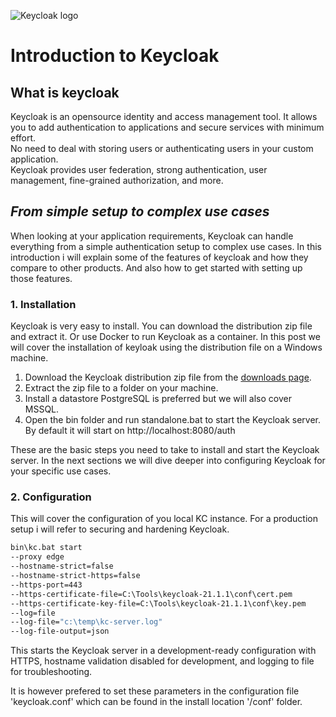 ![Keycloak logo](https://www.keycloak.org/resources/images/icon.svg)

# Introduction to Keycloak

## What is keycloak

Keycloak is an opensource identity and access management tool.
It allows you to add authentication to applications and secure services with minimum effort.  
No need to deal with storing users or authenticating users in your custom application.  
Keycloak provides user federation, strong authentication, user management, fine-grained authorization, and more.

## _From simple setup to complex use cases_

When looking at your application requirements, Keycloak can handle everything from a simple authentication setup to complex use cases. In this introduction i will explain some of the features of keycloak and how they compare to other products.
And also how to get started with setting up those features.

### 1. Installation
Keycloak is very easy to install. You can download the distribution zip file and extract it. Or use Docker to run Keycloak as a container. In this post we will cover the installation of keyloak using the distribution file on a Windows machine.

1. Download the Keycloak distribution zip file from the [downloads page](https://www.keycloak.org/downloads).
2. Extract the zip file to a folder on your machine.
3. Install a datastore PostgreSQL is preferred but we will also cover MSSQL.
4. Open the bin folder and run standalone.bat to start the Keycloak server. By default it will start on http://localhost:8080/auth
  

These are the basic steps you need to take to install and start the Keycloak server. In the next sections we will dive deeper into configuring Keycloak for your specific use cases.

### 2. Configuration
This will cover the configuration of you local KC instance. For a production setup i will refer to securing and hardening Keycloak.

```bash
bin\kc.bat start
--proxy edge
--hostname-strict=false
--hostname-strict-https=false
--https-port=443
--https-certificate-file=C:\Tools\keycloak-21.1.1\conf\cert.pem
--https-certificate-key-file=C:\Tools\keycloak-21.1.1\conf\key.pem
--log=file
--log-file="c:\temp\kc-server.log"
--log-file-output=json
```

This starts the Keycloak server in a development-ready configuration with HTTPS, hostname validation disabled for development, and logging to file for troubleshooting.

It is however prefered to set these parameters in the configuration file 'keycloak.conf' which can be found in the install location '/conf' folder.



